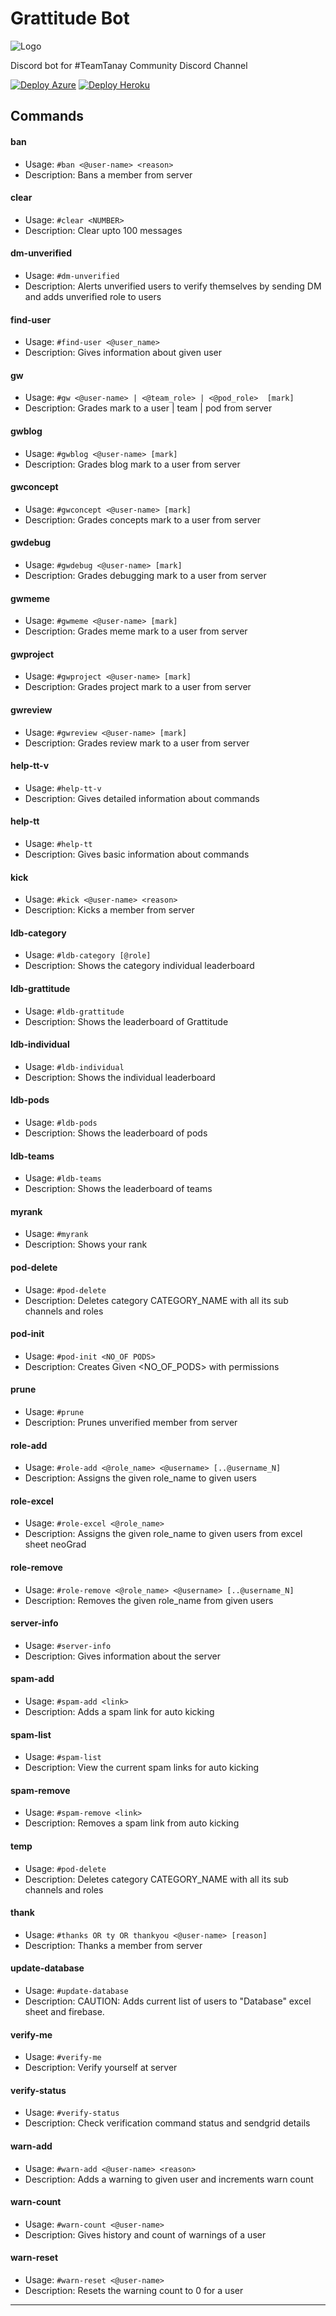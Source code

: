 # Grattitude Bot

![Logo](https://neog.camp/logo.svg)

Discord bot for #TeamTanay Community Discord Channel

[![Deploy Azure](https://github.com/mak626/tt-bot/actions/workflows/azure.yml/badge.svg?branch=master)](https://github.com/mak626/tt-bot/actions/workflows/azure.yml)
[![Deploy Heroku](https://github.com/mak626/tt-bot/actions/workflows/main.yml/badge.svg)](https://github.com/mak626/tt-bot/actions/workflows/main.yml)

<!-- Generated by update-command-readme.js-->
<!-- COMMANDS:START - DO NOT DELETE -->

## Commands

#### ban

- Usage: `#ban <@user-name> <reason>`
- Description: Bans a member from server

#### clear

- Usage: `#clear <NUMBER>`
- Description: Clear upto 100 messages

#### dm-unverified

- Usage: `#dm-unverified`
- Description: Alerts unverified users to verify themselves by sending DM and adds unverified role to users

#### find-user

- Usage: `#find-user <@user_name>`
- Description: Gives information about given user

#### gw

- Usage: `#gw <@user-name> | <@team_role> | <@pod_role>  [mark]`
- Description: Grades mark to a user | team | pod from server

#### gwblog

- Usage: `#gwblog <@user-name> [mark]`
- Description: Grades blog mark to a user from server

#### gwconcept

- Usage: `#gwconcept <@user-name> [mark]`
- Description: Grades concepts mark to a user from server

#### gwdebug

- Usage: `#gwdebug <@user-name> [mark]`
- Description: Grades debugging mark to a user from server

#### gwmeme

- Usage: `#gwmeme <@user-name> [mark]`
- Description: Grades meme mark to a user from server

#### gwproject

- Usage: `#gwproject <@user-name> [mark]`
- Description: Grades project mark to a user from server

#### gwreview

- Usage: `#gwreview <@user-name> [mark]`
- Description: Grades review mark to a user from server

#### help-tt-v

- Usage: `#help-tt-v`
- Description: Gives detailed information about commands

#### help-tt

- Usage: `#help-tt`
- Description: Gives basic information about commands

#### kick

- Usage: `#kick <@user-name> <reason>`
- Description: Kicks a member from server

#### ldb-category

- Usage: `#ldb-category [@role]`
- Description: Shows the category individual leaderboard

#### ldb-grattitude

- Usage: `#ldb-grattitude`
- Description: Shows the leaderboard of Grattitude

#### ldb-individual

- Usage: `#ldb-individual`
- Description: Shows the individual leaderboard

#### ldb-pods

- Usage: `#ldb-pods`
- Description: Shows the leaderboard of pods

#### ldb-teams

- Usage: `#ldb-teams`
- Description: Shows the leaderboard of teams

#### myrank

- Usage: `#myrank`
- Description: Shows your rank

#### pod-delete

- Usage: `#pod-delete`
- Description: Deletes category CATEGORY_NAME with all its sub channels and roles

#### pod-init

- Usage: `#pod-init <NO_OF PODS>`
- Description: Creates Given <NO_OF_PODS> with permissions

#### prune

- Usage: `#prune`
- Description: Prunes unverified member from server

#### role-add

- Usage: `#role-add <@role_name> <@username> [..@username_N]`
- Description: Assigns the given role_name to given users

#### role-excel

- Usage: `#role-excel <@role_name>`
- Description: Assigns the given role_name to given users from excel sheet neoGrad

#### role-remove

- Usage: `#role-remove <@role_name> <@username> [..@username_N]`
- Description: Removes the given role_name from given users

#### server-info

- Usage: `#server-info`
- Description: Gives information about the server

#### spam-add

- Usage: `#spam-add <link>`
- Description: Adds a spam link for auto kicking

#### spam-list

- Usage: `#spam-list`
- Description: View the current spam links for auto kicking

#### spam-remove

- Usage: `#spam-remove <link>`
- Description: Removes a spam link from auto kicking

#### temp

- Usage: `#pod-delete`
- Description: Deletes category CATEGORY_NAME with all its sub channels and roles

#### thank

- Usage: `#thanks OR ty OR thankyou <@user-name> [reason]`
- Description: Thanks a member from server

#### update-database

- Usage: `#update-database`
- Description: CAUTION: Adds current list of users to "Database" excel sheet and firebase.

#### verify-me

- Usage: `#verify-me`
- Description: Verify yourself at server

#### verify-status

- Usage: `#verify-status`
- Description: Check verification command status and sendgrid details

#### warn-add

- Usage: `#warn-add <@user-name> <reason>`
- Description: Adds a warning to given user and increments warn count

#### warn-count

- Usage: `#warn-count <@user-name>`
- Description: Gives history and count of warnings of a user

#### warn-reset

- Usage: `#warn-reset <@user-name>`
- Description: Resets the warning count to 0 for a user

<!-- COMMANDS:END - DO NOT DELETE -->
<!-- ^Generated by update-command-readme.js-->

---
